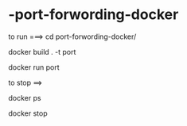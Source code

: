 # -port-forwording-docker
to run ===> 
cd port-forwording-docker/

docker build . -t port

docker run port

to stop ==>

docker ps

docker stop

